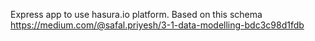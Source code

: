 Express app to use hasura.io platform.
Based on this schema
https://medium.com/@safal.priyesh/3-1-data-modelling-bdc3c98d1fdb